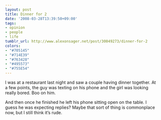 ```yaml
---
layout: post
title: Dinner for 2
date: '2008-03-28T13:39:50+09:00'
tags:
- opinion
- people
- life
tumblr_url: http://www.alexonsager.net/post/30049273/dinner-for-2
colors:
- "#705145"
- "#714E39"
- "#763428"
- "#495573"
- "#755E54"
---
```


<p>I was at a restaurant last night and saw a couple having dinner together. At a few points, the guy was texting on his phone and the girl was looking really bored. Boo on him. </p><p>And then once he finished he left his phone sitting open on the table. I guess he was expecting replies? Maybe that sort of thing is commonplace now, but I still think it&rsquo;s rude.  </p>
